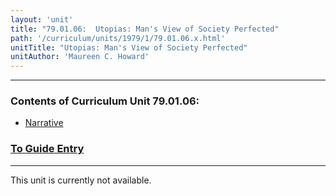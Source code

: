 ```yaml
---
layout: 'unit'
title: "79.01.06:  Utopias: Man's View of Society Perfected"
path: '/curriculum/units/1979/1/79.01.06.x.html'
unitTitle: "Utopias: Man's View of Society Perfected"
unitAuthor: 'Maureen C. Howard'
---
```


<body>
<hr/>
 <h3>
  Contents of Curriculum Unit 79.01.06:
 </h3>
 <ul>
  <a href="#a">
   <li>
    Narrative
   </li>
  </a>
 </ul>
 <h3>
  <a href="../../../guides/1979/1/79.01.06.x.html">
   To Guide Entry
  </a>
 </h3>
<hr/>
 This unit is currently not available.

</body>
